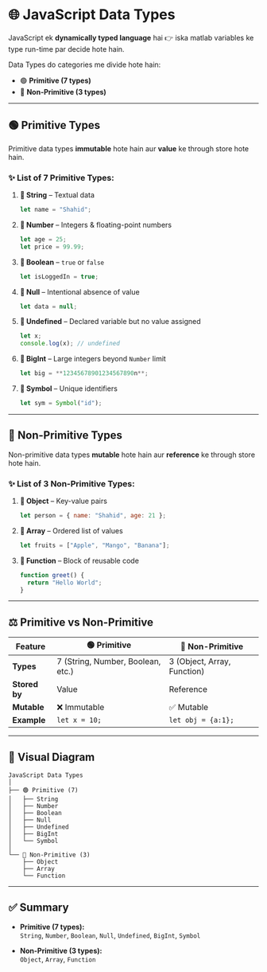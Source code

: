 # 🌐 JavaScript Data Types  

JavaScript ek **dynamically typed language** hai 👉 iska matlab variables ke type run-time par decide hote hain.  

Data Types do categories me divide hote hain:  

- 🟢 **Primitive (7 types)**  
- 🔵 **Non-Primitive (3 types)**  

---

## 🟢 Primitive Types  

Primitive data types **immutable** hote hain aur **value** ke through store hote hain.  

### ✨ List of 7 Primitive Types:  

1. **📌 String** – Textual data  
   ```js
   let name = "Shahid";
   ```

2. **📌 Number** – Integers & floating-point numbers  
   ```js
   let age = 25;
   let price = 99.99;
   ```

3. **📌 Boolean** – `true` or `false`  
   ```js
   let isLoggedIn = true;
   ```

4. **📌 Null** – Intentional absence of value  
   ```js
   let data = null;
   ```

5. **📌 Undefined** – Declared variable but no value assigned  
   ```js
   let x;
   console.log(x); // undefined
   ```

6. **📌 BigInt** – Large integers beyond `Number` limit  
   ```js
   let big = **12345678901234567890n**;
   ```

7. **📌 Symbol** – Unique identifiers  
   ```js
   let sym = Symbol("id");
   ```

---

## 🔵 Non-Primitive Types  

Non-primitive data types **mutable** hote hain aur **reference** ke through store hote hain.  

### ✨ List of 3 Non-Primitive Types:  

1. **📌 Object** – Key-value pairs  
   ```js
   let person = { name: "Shahid", age: 21 };
   ```

2. **📌 Array** – Ordered list of values  
   ```js
   let fruits = ["Apple", "Mango", "Banana"];
   ```

3. **📌 Function** – Block of reusable code  
   ```js
   function greet() {
     return "Hello World";
   }
   ```

---

## ⚖️ Primitive vs Non-Primitive  

| Feature              | 🟢 Primitive                        | 🔵 Non-Primitive               |
|----------------------|-------------------------------------|--------------------------------|
| **Types**           | 7 (String, Number, Boolean, etc.)   | 3 (Object, Array, Function)    |
| **Stored by**       | Value                               | Reference                      |
| **Mutable**         | ❌ Immutable                        | ✅ Mutable                      |
| **Example**         | `let x = 10;`                       | `let obj = {a:1};`             |

---

## 📌 Visual Diagram  

```
JavaScript Data Types
│
├── 🟢 Primitive (7)
│   ├── String
│   ├── Number
│   ├── Boolean
│   ├── Null
│   ├── Undefined
│   ├── BigInt
│   └── Symbol
│
└── 🔵 Non-Primitive (3)
    ├── Object
    ├── Array
    └── Function
```

---

## ✅ Summary  

- **Primitive (7 types):**  
  `String`, `Number`, `Boolean`, `Null`, `Undefined`, `BigInt`, `Symbol`  

- **Non-Primitive (3 types):**  
  `Object`, `Array`, `Function`  